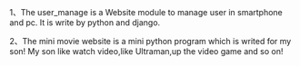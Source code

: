 1、The user_manage is a Website module to manage user in smartphone and pc.
  It is write by python and django.
  
2、The mini movie website is a mini python program which is writed for my son! My son like watch video,like Ultraman,up the video game and so on!